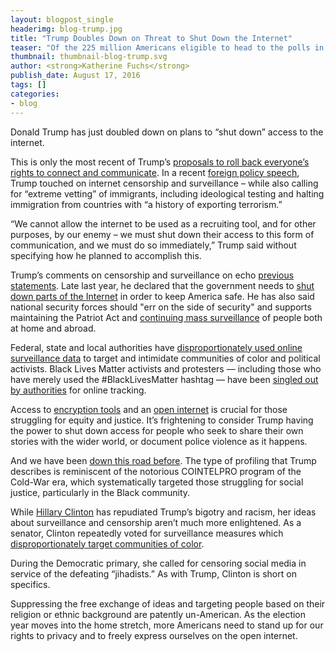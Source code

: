 ```yaml
---
layout: blogpost_single
headerimg: blog-trump.jpg
title: "Trump Doubles Down on Threat to Shut Down the Internet"
teaser: "Of the 225 million Americans eligible to head to the polls in November will be some 9 million Asian Americans. It’s a segment of the electorate that’s hard to categorize."
thumbnail: thumbnail-blog-trump.svg
author: <strong>Katherine Fuchs</strong>
publish_date: August 17, 2016
tags: []
categories:
- blog
---
```


Donald Trump has just doubled down on plans to “shut down” access to the internet.

This is only the most recent of Trump’s [proposals to roll back everyone’s rights to connect and communicate](https://internet2016.net/blog/trump-shutting-down-internet.html). In a recent [foreign policy speech](https://assets.donaldjtrump.com/DJT_Radical_Islam_Speech.pdf), Trump touched on internet censorship and surveillance – while also calling for “extreme vetting” of immigrants, including ideological testing and halting immigration from countries with “a history of exporting terrorism.”

“We cannot allow the internet to be used as a recruiting tool, and for other purposes, by our enemy – we must shut down their access to this form of communication, and we must do so immediately,” Trump said without specifying how he planned to accomplish this.

Trump’s comments on censorship and surveillance on echo [previous statements](https://internet2016.net/voter-guide/). Late last year, he declared that the government needs to [shut down parts of the Internet](http://time.com/4150891/republican-debate-donald-trump-internet/) in order to keep America safe. He has also said national security forces should "err on the side of security" and supports maintaining the Patriot Act and [continuing mass surveillance](http://www.cnn.com/2015/12/01/politics/donald-trump-nsa-surveillance/) of people both at home and abroad. 

Federal, state and local authorities have [disproportionately used online surveillance data](https://www.eff.org/deeplinks/2014/02/history-surveillance-and-black-community) to target and intimidate communities of color and political activists. Black Lives Matter activists and protesters — including those who have merely used the #BlackLivesMatter hashtag — have been [singled out by authorities](https://www.newamerica.org/weekly/115/stingray-surveillance/) for online tracking.  

Access to [encryption tools](https://techcrunch.com/2016/05/06/to-the-next-potus-for-communities-of-color-encryption-is-a-civil-right/) and an [open internet](http://www.savetheinternet.com/blog/2016/07/14/ruling-gives-communities-of-color-more-opportunities) is crucial for those struggling for equity and justice. It’s frightening to consider Trump having the power to shut down access for people who seek to share their own stories with the wider world, or document police violence as it happens. 

And we have been [down this road before](https://internet2016.net/blog/trump-mistreatment-press-people-of-color.html). The type of profiling that Trump describes is reminiscent of the notorious COINTELPRO program of the Cold-War era, which systematically targeted those struggling for social justice, particularly in the Black community. 

While [Hillary Clinton](https://internet2016.net/voter-guide/) has repudiated Trump’s bigotry and racism, her ideas about surveillance and censorship aren’t much more enlightened. As a senator, Clinton repeatedly voted for surveillance measures which [disproportionately target communities of color](http://www.freepress.net/blog/2016/08/10/surveillance-is-not-colorblind). 

During the Democratic primary, she called for censoring social media in service of the defeating “jihadists.” As with Trump, Clinton is short on specifics.

Suppressing the free exchange of ideas and targeting people based on their religion or ethnic background are patently un-American. As the election year moves into the home stretch, more Americans need to stand up for our rights to privacy and to freely express ourselves on the open internet.
